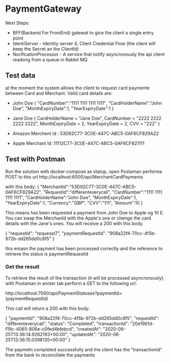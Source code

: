 # PaymentGateway

Next Steps:
* BFF(Backend For FrontEnd) gatewat to gice the client a single entry point
* IdentiServer - Identity server 4, Client Credential Flow (the client will keep the Secret an the ClientId)
* NorificationProcessor - A service that notify asyncronously the api client readong from a queue in Rabbit MQ

## Test data
at the moment the system allows the client to request card paymente between Card and Merchant. Valid card details are:
* John Doe
{
    "CardNumber":"1111 1111 1111 1111",
    "CardHolderName":"John Doe",
    "MonthExpiryDate":1,
    "YearExpiryDate":1
}

* Jane Doe 
{
     CardHolderName = "Jane Doe",
     CardNumber = "2222 2222 2222 2222",
     MonthExpiryDate = 2,
     YearExpiryDate = 2,
     CVV = "222"
}

* Amazon Merchent Id : 53D92C77-3C0E-447C-ABC5-0AF6CF829A22
* Apple Merchant Id :11112C77-3C0E-447C-ABC5-0AF6CF821111

## Test with Postman
Run the solution with docker-compose as statup, open Postaman performa POST to this url 
http://localhost:6000/api/MerchantCardPayments

with this body:
{
    "MerchantId":"53D92C77-3C0E-447C-ABC5-0AF6CF829A22",
    "RequestId":"differenteverycall",
    "CardNumber":"1111 1111 1111 1111",
    "CardHolderName":"John Doe",
    "MonthExpiryDate":1,
    "YearExpiryDate":1,
    "Currency":"GBP",
    "CVV":"111",
    "Amount":10
}

This means has been requested a payment from John Doe to Apple og 10 £. You can swap the MerchanId
with the Apple's one or chenge the card details with the Jane's ones. You will receive a 200 with this body.

{
    "requestId": "requesst7",
    "paymentRequestId": "908a22f4-70cc-4f5b-972b-dd265dd0c8f5"
}

this emasn the payment has been processed correctly and the reference to retrieve the status is paymentRequestId 
### Get the resutl
To retrieve the result of the transaction (it will be processed asyncronously), with Postaman in anoter tab perform a GET to the following url:

http://localhost:7000/api/PaymentStatuses?paymentId={paymentRequestId}

This call will return a 200 with this body:

{
    "paymentId": "908a22f4-70cc-4f5b-972b-dd265dd0c8f5",
    "requestId": "differenteverycall",
    "status": "Completed",
    "transactionId": "20e1961d-f19c-4065-806e-c0fed4bfebcd",
    "createdAt": "2020-06-25T13:36:14.9262193+00:00",
    "updatedAt": "2020-06-25T13:36:15.0398135+00:00"
}

The paymetn completed successfully and the client has the "transactionId" from the bank to reconciliate the payments 
